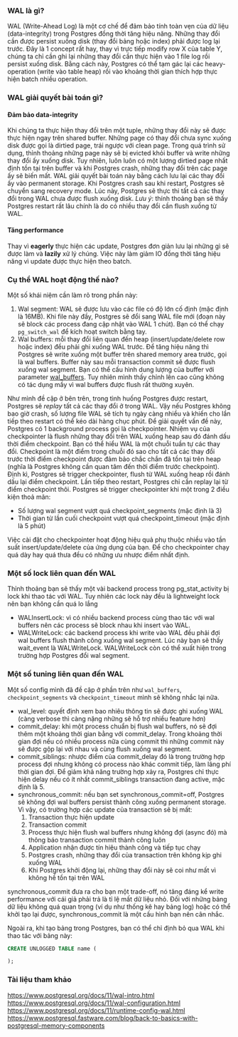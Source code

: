 ### WAL là gì?
WAL (Write-Ahead Log) là một cơ chế để đảm bảo tính toàn vẹn của dữ liệu (data-integrity) trong Postgres đồng thời tăng hiệu năng. Những thay đổi cần được persist xuống disk (thay đổi bảng hoặc index) phải được log lại trước. Đây là 1 concept rất hay, thay vì trực tiếp modify row X của table Y, chúng ta chỉ cần ghi lại những thay đổi cần thực hiện vào 1 file log rồi persist xuống disk. Bằng cách này, Postgres có thể tạm gác lại các heavy-operation (write vào table heap) rồi vào khoảng thời gian thích hợp thực hiện batch nhiều operation.

### WAL giải quyết bài toán gì?
#### Đảm bảo data-integrity
Khi chúng ta thực hiện thay đổi trên một tuple, những thay đổi này sẽ được thực hiện ngay trên shared buffer. Những page có thay đổi chưa sync xuống disk được gọi là dirtied page, trái ngược với clean page. Trong quá trình sử dụng, thỉnh thoảng những page này sẽ bị evicted khỏi buffer và write những thay đổi ấy xuống disk. Tuy nhiên, luôn luôn có một lượng dirtied page nhất định tồn tại trên buffer và khi Postgres crash, những thay đổi trên các page ấy sẽ biến mất.
WAL giải quyết bài toán này bằng cách lưu lại các thay đổi ấy vào permanent storage. Khi Postgres crash sau khi restart, Postgres sẽ chuyển sang recovery mode. Lúc này, Postgres sẽ thực thi tất cả các thay đổi trong WAL chưa được flush xuống disk.
*Lưu ý*: thính thoảng bạn sẽ thấy Postgres restart rất lâu chính là do có nhiều thay đổi cần flush xuống từ WAL.
#### Tăng performance
Thay vì **eagerly** thực hiện các update, Postgres đơn giản lưu lại những gì sẽ được làm và **lazily** xử lý chúng. Việc này làm giảm IO đồng thời tăng hiệu năng vì update được thực hiện theo batch.

### Cụ thể WAL hoạt động thế nào?
Một số khái niệm cần làm rõ trong phần này:
1. Wal segment: WAL sẽ được lưu vào các file có độ lớn cố định (mặc định là 16MB). Khi file này đầy, Postgres sẽ đổi sang WAL file mới (đoạn này sẽ block các process đang cập nhật vào WAL 1 chút). Bạn có thể chạy `pg_switch_wal` để kích hoạt switch bằng tay.
2. Wal buffers: mỗi thay đổi liên quan đến heap (insert/update/delete row hoặc index) đều phải ghi xuống WAL trước. Để tăng hiệu năng thì Postgres sẽ write xuống một buffer trên shared memory area trước, gọi là wal buffers. Buffer này sau mỗi transaction commit sẽ được flush xuống wal segment. Bạn có thể cấu hình dung lượng của buffer với parameter [wal_buffers](https://postgresqlco.nf/doc/en/param/wal_buffers/). Tuy nhiên mình thấy chỉnh lên cao cũng không có tác dụng mầy vì wal buffers được flush rất thường xuyên.

Như mình đề cập ở bên trên, trong tình huống Postgres được restart, Postgres sẽ *replay* tất cả các thay đổi ở trong WAL. Vậy nếu Postgres không bao giờ crash, số lượng file WAL sẽ tích tụ ngày càng nhiều và khiến cho lần tiếp theo restart có thể kéo dài hàng chục phút. Để giải quyết vấn đề này, Postgres có 1 background process gọi là checkpointer. Nhiệm vụ của checkpointer là flush những thay đổi trên WAL xuống heap sau đó đánh dấu thời điểm checkpoint. Bạn có thể hiểu WAL là một chuỗi tuần tự các thay đổi. Checkpoint là một điểm trong chuỗi đó sao cho tất cả các thay đổi trước thời điểm checkpoint được đảm bảo chắc chắn đã tồn tại trên heap (nghĩa là Postgres không cần quan tâm đến thời điểm trước checkpoint). Định kì, Postgres sẽ trigger checkpointer, flush từ WAL xuống heap rồi đánh dấu lại điểm checkpoint. Lần tiếp theo restart, Postgres chỉ cần replay lại từ điểm checkpoint thôi. Postgres sẽ trigger checkpointer khi một trong 2 điều kiện thoả mãn:
  - Số lượng wal segment vượt quá checkpoint_segments (mặc định là 3)
  - Thời gian từ lần cuối checkpoint vượt quá checkpoint_timeout (mặc định là 5 phút)
  
Việc cài đặt cho checkpointer hoạt động hiệu quả phụ thuộc nhiều vào tần suất insert/update/delete của ứng dụng của bạn. Để cho checkpointer chạy quá dày hay quá thưa đều có những ưu nhược điểm nhất định.

### Một số lock liên quan đến WAL
Thỉnh thoảng bạn sẽ thấy một vài backend process trong pg_stat_activity bị lock khi thao tác với WAL. Tuy nhiên các lock này đều là lightweight lock nên bạn không cần quá lo lắng
  - WALInsertLock: vì có nhiều backend process cùng thao tác với wal buffers nên các process sẽ block nhau khi insert vào WAL.
  - WALWriteLock: các backend process khi write vào WAL đều phải đợi wal buffers flush thành công xuống wal segment. Lúc này bạn sẽ thấy wait_event là WALWriteLock. WALWriteLock còn có thể xuất hiện trong trường hợp Postgres đổi wal segment.

### Một số tuning liên quan đến WAL
Một số config mình đã đề cập ở phần trên như `wal_buffers`, `checkpoint_segments` và `checkpoint_timeout` mình sẽ không nhắc lại nữa.
  - wal_level: quyết định xem bao nhiêu thông tin sẽ được ghi xuống WAL (càng verbose thì càng nặng những sẽ hỗ trợ nhiều feature hơn)
  - commit_delay: khi một process chuẩn bị flush wal buffers, nó sẽ đợi thêm một khoảng thời gian bằng với commit_delay. Trong khoảng thời gian đợi nếu có nhiều process nữa cùng commit thì những commit này sẽ được gộp lại với nhau và cùng flush xuống wal segment.
  - commit_siblings: nhược điểm của commit_delay đó là trong trường hợp process đợi nhưng không có process nào khác commit tiếp, làm lãng phí thời gian đợi. Để giảm khả năng trường hợp xảy ra, Postgres chỉ thực hiện delay nếu có ít nhất commit_siblings transaction đang active, mặc định là 5.
  - synchronous_commit: nếu bạn set synchronous_commit=off, Postgres sẽ không đợi wal buffers persist thành công xuống permanent storage. Vì vậy, có trường hợp các update của transaction sẽ bị mất:
    1. Transaction thực hiện update
    2. Transaction commit
    3. Process thực hiện flush wal buffers nhưng không đợi (async đó) mà thông báo transaction commit thành công luôn
    4. Application nhận được tín hiệu thành công và tiếp tục chạy
    5. Postgres crash, những thay đổi của transaction trên không kịp ghi xuống WAL
    6. Khi Postgres khởi động lại, những thay đổi này sẽ coi như mất vì không hề tồn tại trên WAL

  synchronous_commit đưa ra cho bạn một trade-off, nó tăng đáng kể write performance với cái giả phải trả là tỉ lệ mất dữ liệu nhỏ. Đối với những bảng dữ liệu không quá quan trọng (ví dụ như thống kê hay bảng log) hoặc có thể khởi tạo lại được, synchronous_commit là một cấu hình bạn nên cân nhắc.
  
Ngoài ra, khi tạo bảng trong Postgres, bạn có thể chỉ định bỏ qua WAL khi thao tác với bảng này:
```sql
CREATE UNLOGGED TABLE name (

);
```

### Tài liệu tham khảo
https://www.postgresql.org/docs/11/wal-intro.html
https://www.postgresql.org/docs/11/wal-configuration.html
https://www.postgresql.org/docs/11/runtime-config-wal.html
https://www.postgresql.fastware.com/blog/back-to-basics-with-postgresql-memory-components
